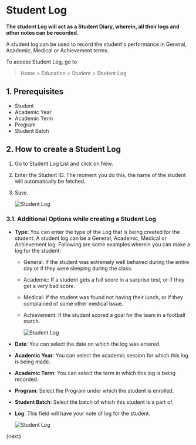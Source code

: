 <!-- add-breadcrumbs -->
# Student Log

**The student Log will act as a Student Diary, wherein, all their logs and other notes can be recorded.**

A student log can be used to record the student's performance in General, Academic, Medical or Achievement terms.

To access Student Log, go to

> Home > Education > Student > Student Log

## 1. Prerequisites

* Student
* Academic Year
* Academic Term
* Program
* Student Batch

## 2. How to create a Student Log

1. Go to Student Log List and click on New.
1. Enter the Student ID. The moment you do this, the name of the student will automatically be fetched.
1. Save.

    ![Student Log](/docs/v12/assets/img/education/education-student-log-1.png)

### 3.1. Additional Options while creating a Student Log

* **Type**: You can enter the type of the Log that is being created for the student. A student log can be a General, Academic, Medical or Achievement log. Following are some examples wherein you can make a log for the student:

    - General: If the student was extremely well behaved during the entire day or if they were sleeping during the class.
    - Academic: If a student gets a full score in a surprise test, or if they get a very bad score.
    - Medical: If the student was found not having their lunch, or if they complained of some other medical issue.
    - Achievement: If the student scored a goal for the team in a football match.

        ![Student Log](/docs/v12/assets/img/education/education-student-log-2.png)

* **Date**: You can select the date on which the log was entered.
* **Academic Year**: You can select the academic session for which this log is being made.
* **Academic Term**: You can select the term in which this log is being recorded.
* **Program**: Select the Program under which the student is enrolled.
* **Student Batch**: Select the batch of which this student is a part of.
* **Log**: This field will have your note of log for the student.

    ![Student Log](/docs/v12/assets/img/education/education-student-log-3.png)

{next}
